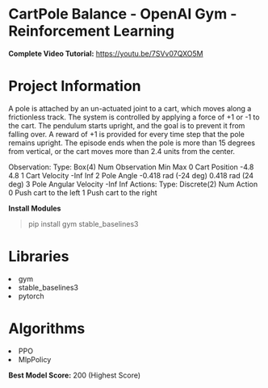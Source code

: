 # CartPole Balance - OpenAI Gym - Reinforcement Learning

**Complete Video Tutorial:** https://youtu.be/7SVv07QXO5M

# Project Information

A pole is attached by an un-actuated joint to a cart, which moves along a frictionless track. The system is controlled by applying a force of +1 or -1 to the cart. The pendulum starts upright, and the goal is to prevent it from falling over. A reward of +1 is provided for every time step that the pole remains upright. The episode ends when the pole is more than 15 degrees from vertical, or the cart moves more than 2.4 units from the center.

Observation:
        Type: Box(4)
        Num     Observation               Min                     Max
        0       Cart Position             -4.8                    4.8
        1       Cart Velocity             -Inf                    Inf
        2       Pole Angle                -0.418 rad (-24 deg)    0.418 rad (24 deg)
        3       Pole Angular Velocity     -Inf                    Inf
    Actions:
        Type: Discrete(2)
        Num   Action
        0     Push cart to the left
        1     Push cart to the right


**Install Modules** 
> pip install gym stable_baselines3

# Libraries

<li>gym
<li>stable_baselines3
<li>pytorch


# Algorithms

<li>PPO
	<li>MlpPolicy
  
**Best Model Score:** 200 (Highest Score)